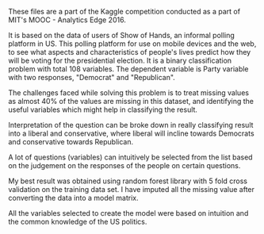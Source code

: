 These files are a part of the Kaggle competition conducted as a part of MIT's MOOC - Analytics Edge 2016.

It is based on the data of users of Show of Hands, an informal polling platform in US. This polling platform for use on mobile devices and the web, to see what aspects and characteristics of people's lives predict how they will be voting for the presidential election.
It is a binary classification problem with total 108 variables. The dependent variable is Party variable with two responses, "Democrat" and "Republican".

The challenges faced while solving this problem is to treat missing values as almost 40% of the values are missing in this dataset, and identifying the useful variables which might help in classifying the result.

Interpretation of the question can be broke down in really classifying result into a liberal and conservative, where liberal will incline towards Democrats and conservative towards Republican.

A lot of questions (variables) can intuitively be selected from the list based on the judgement on the responses of the people on certain questions.

My best result was obtained using random forest library with 5 fold cross validation on the training data set. I have imputed all the missing value after converting the data into a model matrix.

All the variables selected to create the model were based on intuition and the common knowledge of the US politics.
